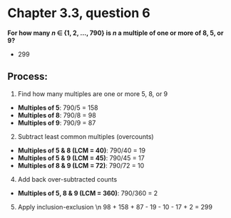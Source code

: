 # Chapter 3.3, question 6

**For how many $n$ $\in$ {1, 2, ..., 790} is $n$ a multiple of one or more of 8, 5, or 9?**
- 299

## Process:
1) Find how many multiples are one or more 5, 8, or 9
- **Multiples of 5**: 790/5 = 158
- **Multiples of 8**: 790/8 = 98
- **Multiples of 9**: 790/9 = 87

2) Subtract least common multiples (overcounts)
- **Multiples of 5 & 8 (LCM = 40)**: 790/40 = 19
- **Multiples of 5 & 9 (LCM = 45)**: 790/45 = 17
- **Multiples of 8 & 9 (LCM = 72)**: 790/72 = 10

4) Add back over-subtracted counts
- **Multiples of 5, 8 & 9 (LCM = 360)**: 790/360 = 2

5) Apply inclusion-exclusion \n
98 + 158 + 87 - 19 - 10 - 17 + 2 = 299
